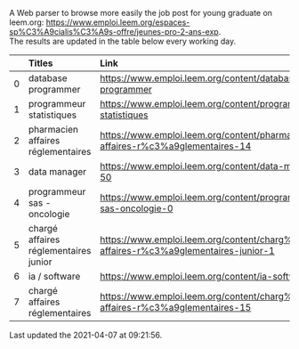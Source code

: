 A Web parser to browse more easily the job post for young graduate on leem.org: https://www.emploi.leem.org/espaces-sp%C3%A9cialis%C3%A9s-offre/jeunes-pro-2-ans-exp.  
The results are updated in the table below every working day.  


|    | Titles                                | Link                                                                                  |   Department |   Consulted |
|---:|:--------------------------------------|:--------------------------------------------------------------------------------------|-------------:|------------:|
|  0 | database programmer                   | https://www.emploi.leem.org/content/database-programmer                               |           92 |        2749 |
|  1 | programmeur statistiques              | https://www.emploi.leem.org/content/programmeur-statistiques                          |           92 |        3156 |
|  2 | pharmacien affaires réglementaires    | https://www.emploi.leem.org/content/pharmacien-affaires-r%c3%a9glementaires-14        |           78 |        2302 |
|  3 | data manager                          | https://www.emploi.leem.org/content/data-manager-50                                   |           75 |          75 |
|  4 | programmeur sas - oncologie           | https://www.emploi.leem.org/content/programmeur-sas-oncologie-0                       |           75 |        1121 |
|  5 | chargé affaires réglementaires junior | https://www.emploi.leem.org/content/charg%c3%a9-affaires-r%c3%a9glementaires-junior-1 |           75 |         133 |
|  6 | ia / software                         | https://www.emploi.leem.org/content/ia-software                                       |           75 |        1350 |
|  7 | chargé affaires réglementaires        | https://www.emploi.leem.org/content/charg%c3%a9-affaires-r%c3%a9glementaires-15       |           75 |         102 |
  
Last updated the 2021-04-07 at 09:21:56.

